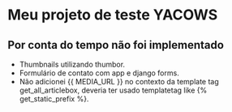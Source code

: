 Meu projeto de teste YACOWS
===========================

Por conta do tempo não foi implementado
---------------------------------------

- Thumbnails utilizando thumbor.
- Formulário de contato com app e django forms.
- Não adicionei {{ MEDIA_URL }} no contexto da template tag get_all_articlebox, deveria ter usado templatetag like {% get_static_prefix %}.

